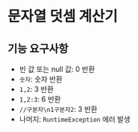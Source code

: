 # 문자열 덧셈 계산기

## 기능 요구사항

- 빈 값 또는 null 값: 0 반환
- `숫자`: 숫자 반환
- `1,2`: 3 반환
- `1,2:3`: 6 반환
- `//구분자\n1구분자2`: 3 반환
- 나머지: `RuntimeException` 에러 발생
